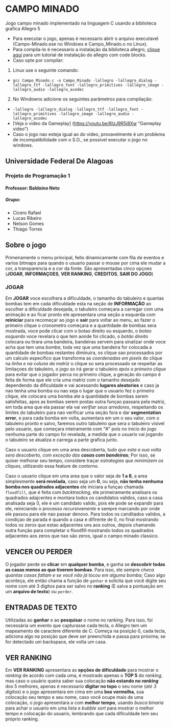 # CAMPO MINADO

Jogo campo minado implementado na linguagem C usando a biblioteca grafica Allegro 5

* Para executar o jogo, apenas é necessario abrir o arquivo executavel  (Campo-Minado.exe no Windows e Campo_Minado.o no Linux).
* Para compila-lo é necessario a instalação da biblioteca allegro, [clique aqui](https://sites.google.com/a/liesenberg.biz/cjogos/home/software/ambiente-code-blocks-allegro-5 "Allegro com Code:Blocks") para um tutorial de instalação do allegro com code blocks.
* Caso opte por compilar: 
 1. Linux use o seguinte comando:
  * ``gcc Campo_Minado.c -o Campo_Minado -lallegro -lallegro_dialog -lallegro_ttf -lallegro_font -lallegro_primitives -lallegro_image -lallegro_audio -lallegro_acodec``
 2. No Windowns adicione os seguintes parâmetros para compilação:
  * ``-lallegro -lallegro_dialog -lallegro_ttf -lallegro_font -lallegro_primitives -lallegro_image -lallegro_audio -lallegro_acodec``
* [Veja o video da Gameplay] (https://youtu.be/6lzJ9R5j8Xw "Gameplay video")
* Caso o jogo nao esteja igual ao do video, provavelmente é um problema de incompatibilidade com o S.O., se possivel executar o jogo no windows.



## Universidade Federal De Alagoas

### Projeto de Programação 1

#### Professor: Baldoino Neto

##### Grupo:

* Cicero Rafael
* Lucas Ribeiro
* Nelson Gomes
* Thiago Torres


## Sobre o jogo

Primeiramente o menu principal, feito dinamicamente com fila de eventos e varios bitmaps para quando o usuario passar o mouse por cima ele mudar a cor, a transparencia e a cor da fonte. São apresentadas cinco opçoes (**JOGAR**, **INFORMAÇOES**, **VER RANKING**, **CREDITOS**, **SAIR DO JOGO**)

### JOGAR

Em **JOGAR** voce escolhera a dificuldade, o tamanho do tabuleiro e quantas bombas tem em cada dificuldade esta na seção de **INFORMAÇÃO** ao escolher a dificuldade desejada, o tabuleiro começara a carregar com uma animação e ao ficar pronto ele apresentara uma seção a esquerda com **reiniciar** para recomeçar ao jogo e **sair** para voltar ao menu, ao fazer o primeiro clique o cronometro começara e a quantidade de bombas sera mostrada, voce pode clicar com o botao direito ou esquerdo, o *botao esquerdo* voce revelara o que tem aonde foi clicado, o *botão direito* colocara ou tirara uma bandeira, bandeiras servem para sinalizar onde voce acha que tem uma *bomba*, toda vez que uma bandeira for colocada a quantidade de bombas restantes diminuira, os clique sao processados por um calculo especifico que transforma as *coordenadas em pixels* do clique na *linha e na coluna da matriz* o clique so sera processado se respeitar as limitaçoes do tabuleiro, o jogo so irá gerar o tabuleiro *após o primeiro clique* para evitar que o jogador perca no primeiro clique, a geração do campo é feita de forma que ele cria uma matriz com o tamanho desejado dependendo da dificuldade e vai acessando **lugares aleatorios** e caso ja nao tenha uma bomba ou nao seja o lugar que o usuario fez o primeiro clique, ele colocara uma bomba ate a quantidade de bombas serem satisfeitas, apos as bombas serem postas outra funçao passara pela matriz, em toda area que ela passar ela vai *verifiar seus arredores*, respeitando os limites do tabuleiro para nao verificar uma seção fora e dar **segmentation error**, e para cada bomba em volta, aumentara em um o seu valor, com o tabuleiro pronto e salvo, faremos outro tabuleiro que sera o tabuleiro visivel pelo usuario, que começara inteiramente com "#" pois no inicio do jogo nenhuma parte do campo foi revelada, a medida que o usuario vai jogando o tabuleiro se atualiza e carrega a parte grafica junto.

Caso o usuario clique em uma area descoberta, *tudo que esta a sua volta sera descoberto, com exceção das __casas com bandeiras__*; Por isso, se quiser melhorar seu tempo, considere traçar *estrategias que minimizem os cliques*, utilizando essa feature de contorno.

Caso o usuario clique em uma area que o valor seja de **1 a 8**, a area simplesmente **será revelada**, caso seja um **0**, ou seja, **não tenha nenhuma bomba nos quadrados adjacentes** ele iniciara a funçao chamada ``floodfill``, que é feita com *backtracking*, ele primeiramente analisara os quadrados adajcentes e montara todos os candidatos validos, caso a casa analisada seja 0, ele é um candidato valido, pois ele pode se expandir para ele, reiniciando o processo *recursivamente* e sempre marcando por onde ele passou para ele nao passar denovo. Para todos os canditados validos, a condiçao de parada é quando a casa e difirente de 0, no final mostrando todos os zeros que estao adjacentes uns aos outros, depois chamando outra função para completar o floodfill mostrando todos os quadrados adjacentes aos zeros que nao são zeros, igual o campo minado classico.

## VENCER OU PERDER

O jogador perde se **clicar** em **qualquer bomba**, e ganha se **descobrir todas as casas menos as que tiverem bombas**. Para isso, ele sempre *checa quantas casas faltam e se você não já tocou em alguma bomba*; Caso algo aconteça, ele então chama a função de ``ganhar`` e solicita que você digite seu nome com até 3 digitos para ser salvo no **ranking** (E salva a pontuação em um **arquivo de texto**) ou ``perder``.

## ENTRADAS DE TEXTO

Utilizadas ao **ganhar** e ao **pesquisar** o nome no ranking. Para isso, foi necessária um evento que capturasse cada tecla, o Allegro tem um mapeamento de caractere diferente de C. Começa na posição 0, cada tecla, adiciona algo na posição que deve ser preenchida e passa para próxima; se for detectado um backspace, ele volta um casa.

## VER RANKING

Em **VER RANKING** apresentara as **opções de dificuldade** para mostrar o *ranking* de acordo com cada uma, é mostrado apenas o **TOP 5** do *ranking*, mas caso o usuário queira saber sua colocação **não estando no _ranking_** dos 5 melhores, apenas é necessario **digitar no topo** o seu nome (*até 3 digitos*) e o jogo apresentara em cima em uma **box vermelha**, sua colocação seu tempo e seu nome, caso você ocupe mais de uma colocação, o jogo apresentara a com **melhor tempo**, usando *busca binaria* para achar o usuario em uma lista e *bubble sort* para mostrar o melhor tempo e colocação do usuario, lembrando que cada dificuldade tem seu próprio ranking.
